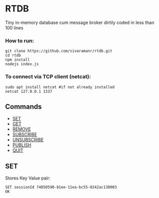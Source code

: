 # RTDB
Tiny in-memory database cum message broker dirtily coded in less than 100 lines

### How to run:
```
git clone https://github.com/sivaramanr/rtdb.git
cd rtdb
npm install
nodejs index.js
```

### To connect via TCP client (netcat):
```
sudo apt install netcat #if not already installed
netcat 127.0.0.1 1337
```
## Commands
- [SET](#Set)
- [GET](#get)
- [REMOVE](#remove)
- [SUBSCRIBE](#subscribe)
- [UNSUBSCRIBE](#unsubscribe)
- [PUBLISH](#publish)
- [QUIT](#quit)

## SET <KEY> <VALUE>

Stores Key Value pair:
```
SET sessionId 74850590-81ee-11ea-bc55-0242ac130003
OK
```

